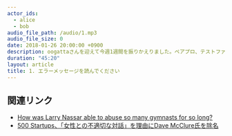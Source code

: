 ```yaml
---
actor_ids:
  - alice
  - bob
audio_file_path: /audio/1.mp3
audio_file_size: 0
date: 2018-01-26 20:00:00 +0900
description: oogattaさんを迎えて今週1週間を振りかえりました。ペアプロ、テストファースト、RxJavaやアメリカ体操連盟について話しました。
duration: "45:20"
layout: article
title: 1. エラーメッセージを読んでください
---
```


## 関連リンク

- [How was Larry Nassar able to abuse so many gymnasts for so long?](https://www.theguardian.com/sport/2018/jan/26/larry-nassar-abuse-gymnasts-scandal-culture)
- [500 Startups、「女性との不適切な対話」を理由にDave McClure氏を除名](http://thebridge.jp/2017/07/500-startups-replaced-ceo-dave-mcclure-because-of-inappropriate-interactions-with-women)
